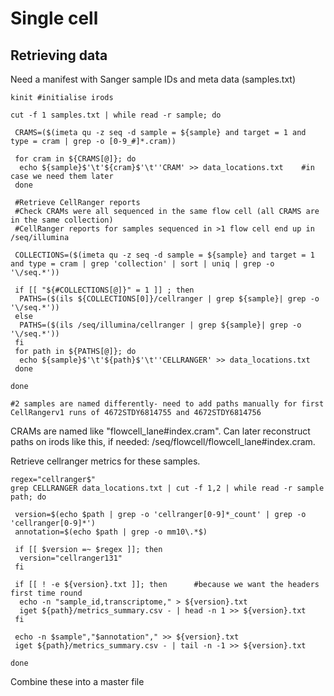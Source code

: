 # Single cell

## Retrieving data


Need a manifest with Sanger sample IDs and meta data (samples.txt)

```
kinit #initialise irods

cut -f 1 samples.txt | while read -r sample; do

 CRAMS=($(imeta qu -z seq -d sample = ${sample} and target = 1 and type = cram | grep -o [0-9_#]*.cram))
 
 for cram in ${CRAMS[@]}; do
  echo ${sample}$'\t'${cram}$'\t''CRAM' >> data_locations.txt    #in case we need them later
 done
 
 #Retrieve CellRanger reports 
 #Check CRAMs were all sequenced in the same flow cell (all CRAMS are in the same collection)
 #CellRanger reports for samples sequenced in >1 flow cell end up in /seq/illumina 
 
 COLLECTIONS=($(imeta qu -z seq -d sample = ${sample} and target = 1 and type = cram | grep 'collection' | sort | uniq | grep -o '\/seq.*'))
 
 if [[ "${#COLLECTIONS[@]}" = 1 ]] ; then   
  PATHS=($(ils ${COLLECTIONS[0]}/cellranger | grep ${sample}| grep -o '\/seq.*'))
 else
  PATHS=($(ils /seq/illumina/cellranger | grep ${sample}| grep -o '\/seq.*')) 
 fi
 for path in ${PATHS[@]}; do 
  echo ${sample}$'\t'${path}$'\t''CELLRANGER' >> data_locations.txt
 done
 
done

#2 samples are named differently- need to add paths manually for first CellRangerv1 runs of 4672STDY6814755 and 4672STDY6814756
```

CRAMs are named like "flowcell_lane#index.cram". Can later reconstruct paths on irods like this, if needed: /seq/flowcell/flowcell_lane#index.cram.

Retrieve cellranger metrics for these samples. 

```
regex="cellranger$"
grep CELLRANGER data_locations.txt | cut -f 1,2 | while read -r sample path; do 

 version=$(echo $path | grep -o 'cellranger[0-9]*_count' | grep -o 'cellranger[0-9]*')
 annotation=$(echo $path | grep -o mm10\.*$)
 
 if [[ $version =~ $regex ]]; then
  version="cellranger131"
 fi
 
 if [[ ! -e ${version}.txt ]]; then      #because we want the headers first time round
  echo -n "sample_id,transcriptome," > ${version}.txt
  iget ${path}/metrics_summary.csv - | head -n 1 >> ${version}.txt 
 fi 
 
 echo -n $sample","$annotation"," >> ${version}.txt
 iget ${path}/metrics_summary.csv - | tail -n -1 >> ${version}.txt
 
done
```

Combine these into a master file
